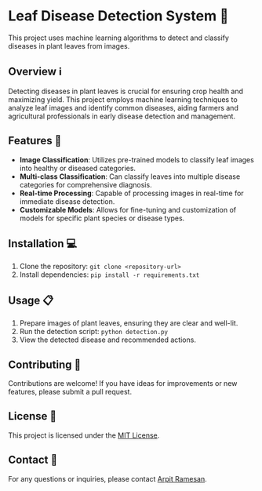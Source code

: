 # Leaf Disease Detection System 🍃

This project uses machine learning algorithms to detect and classify diseases in plant leaves from images.

## Overview ℹ️

Detecting diseases in plant leaves is crucial for ensuring crop health and maximizing yield. This project employs machine learning techniques to analyze leaf images and identify common diseases, aiding farmers and agricultural professionals in early disease detection and management.

## Features 🚀

- **Image Classification**: Utilizes pre-trained models to classify leaf images into healthy or diseased categories.
- **Multi-class Classification**: Can classify leaves into multiple disease categories for comprehensive diagnosis.
- **Real-time Processing**: Capable of processing images in real-time for immediate disease detection.
- **Customizable Models**: Allows for fine-tuning and customization of models for specific plant species or disease types.

## Installation 💻

1. Clone the repository: `git clone <repository-url>`
2. Install dependencies: `pip install -r requirements.txt`

## Usage 📋

1. Prepare images of plant leaves, ensuring they are clear and well-lit.
2. Run the detection script: `python detection.py`
3. View the detected disease and recommended actions.

## Contributing 🤝

Contributions are welcome! If you have ideas for improvements or new features, please submit a pull request.

## License 📝

This project is licensed under the [MIT License](LICENSE).

## Contact 📧

For any questions or inquiries, please contact [Arpit Ramesan](mailto:arpitramesan777@gmail.com).
